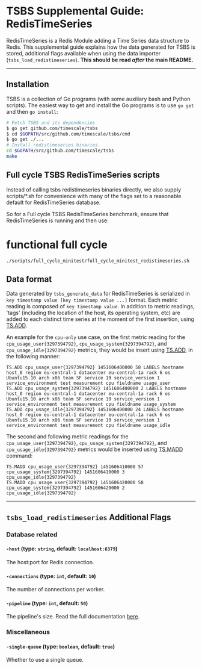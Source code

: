 # TSBS Supplemental Guide: RedisTimeSeries

RedisTimeSeries is a Redis Module adding a Time Series data structure to Redis. This supplemental guide explains how
the data generated for TSBS is stored, additional flags available when
using the data importer (`tsbs_load_redistimeseries`). **This
should be read *after* the main README.**


---

## Installation

TSBS is a collection of Go programs (with some auxiliary bash and Python
scripts). The easiest way to get and install the Go programs is to use
`go get` and then `go install`:
```bash
# Fetch TSBS and its dependencies
$ go get github.com/timescale/tsbs
$ cd $GOPATH/src/github.com/timescale/tsbs/cmd
$ go get ./...
# Install redistimeseries binaries. 
cd $GOPATH/src/github.com/timescale/tsbs
make
```

## Full cycle TSBS RedisTimeSeries scripts

Instead of calling tsbs redistimeseries binaries directly, we also supply scripts/*.sh for convenience with many of the flags set to a reasonable default for RedisTimeSeries database.

So for a Full cycle TSBS RedisTimeSeries benchmark, ensure that RedisTimeSeries is running and then use:

# functional full cycle

```
./scripts/full_cycle_minitest/full_cycle_minitest_redistimeseries.sh
```


## Data format

Data generated by `tsbs_generate_data` for RedisTimeSeries is serialized in
`key timestamp value [key timestamp value ...]` format. Each metric reading is composed of `key timestamp value`. In addition to metric readings, 'tags' (including the location of the host, its operating system, etc) are added to each distinct time series at the moment of the first insertion, using [TS.ADD](https://oss.redislabs.com/redistimeseries/commands/#tsadd).

An example for the `cpu-only` use case, on the first metric reading for the `cpu_usage_user{3297394792}`, `cpu_usage_system{3297394792}`, and `cpu_usage_idle{3297394792}` metrics, they would be insert using [TS.ADD](https://oss.redislabs.com/redistimeseries/commands/#tsadd), in the following manner:
```text
TS.ADD cpu_usage_user{3297394792} 1451606400000 58 LABELS hostname host_0 region eu-central-1 datacenter eu-central-1a rack 6 os Ubuntu15.10 arch x86 team SF service 19 service_version 1 service_environment test measurement cpu fieldname usage_user
TS.ADD cpu_usage_system{3297394792} 1451606400000 2 LABELS hostname host_0 region eu-central-1 datacenter eu-central-1a rack 6 os Ubuntu15.10 arch x86 team SF service 19 service_version 1 service_environment test measurement cpu fieldname usage_system
TS.ADD cpu_usage_idle{3297394792} 1451606400000 24 LABELS hostname host_0 region eu-central-1 datacenter eu-central-1a rack 6 os Ubuntu15.10 arch x86 team SF service 19 service_version 1 service_environment test measurement cpu fieldname usage_idle
```

The second and following metric readings for the `cpu_usage_user{3297394792}`, `cpu_usage_system{3297394792}`, and `cpu_usage_idle{3297394792}` metrics would be inserted using [TS.MADD](https://oss.redislabs.com/redistimeseries/commands/#tsmadd) command:

```text
TS.MADD cpu_usage_user{3297394792} 1451606410000 57 cpu_usage_system{3297394792} 1451606410000 3 cpu_usage_idle{3297394792}
TS.MADD cpu_usage_user{3297394792} 1451606420000 58 cpu_usage_system{3297394792} 1451606420000 2 cpu_usage_idle{3297394792}
```

---

## `tsbs_load_redistimeseries` Additional Flags

### Database related

#### `-host` (type: `string`, default: `localhost:6379`)

The host:port for Redis connection.

#### `-connections` (type: `int`, default: `10`)

The number of connections per worker.

#### `-pipeline` (type: `int`, default: `50`)

The pipeline's size. Read the full documentation [here](https://redis.io/topics/pipelining).

### Miscellaneous

#### `-single-queue` (type: `boolean`, default: `true`)

Whether to use a single queue.

